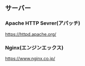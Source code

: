 ## サーバー

### Apache HTTP Sevrer(アパッチ)
https://httpd.apache.org/

### Nginx(エンジンエックス)
https://www.nginx.co.jp/